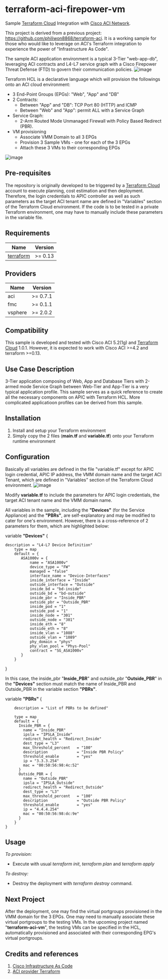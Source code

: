 # terraform-aci-firepower-vm

Sample [Terraform Cloud](https://www.terraform.io/cloud) Integration with [Cisco ACI Network](https://www.cisco.com/go/aci).

This project is derived from a previous project: https://github.com/philiwon8868/terraform-aci. It is a working sample for those who would like to leverage on ACI's Terraform integration to experience the power of "Infrastructure As Code".

The sample ACI application environment is a typical 3-Tier "web-app-db", leveraging ACI contracts and L4-L7 service graph with a Cisco Firepower Threat Defense (FTD) to govern their communication policies.
![image](https://user-images.githubusercontent.com/8743281/123520075-80b0fb00-d6e1-11eb-8ec5-909ccd8cfbcc.png)

Terraform HCL is a declarative language which will provision the followings onto an ACI cloud environment:
* 3 End-Point Groups (EPGs): "Web", "App" and "DB"
* 2 Contracts:
  * Between "App" and "DB": TCP Port 80 (HTTP) and ICMP
  * Between "Web" and "App": permit ALL with a Service Graph
* Service Graph:
  * 2-Arm Routed Mode Unmanaged Firewall with Policy Based Redirect (PBR).
* VM provisioning
  * Associate VMM Domain to all 3 EPGs
  * Provision 3 Sample VMs - one for each of the 3 EPGs
  * Attach these 3 VMs to their corresponding EPGs

![image](https://user-images.githubusercontent.com/8743281/123568965-10e16400-d7f8-11eb-9678-8d1c2fd02100.png)


## Pre-requisites

The repository is originally developed to be triggered by a [Terraform Cloud](https://www.terraform.io/cloud) account to execute planning, cost estimation and then deployment. Therefore, the login credentials to APIC controller as well as such parameters as the target ACI tenant name are defined in "Variables" section of the Terraform Cloud environment. If the code is to be tested in a private Terraform environment, one may have to manually include these parameters in the variable file.

## Requirements
Name | Version
---- | -------
[terraform](https://www.terraform.io/downloads.html)| >= 0.13

## Providers
Name | Version
---- | -------
aci | >= 0.7.1
fmc | >= 0.1.1
vsphere | >= 2.0.2

## Compatibility
This sample is developed and tested with Cisco ACI 5.2(1g) and [Terraform Cloud](https://www.terraform.io/cloud) 1.0.1. However, it is expected to work with Cisco ACI >=4.2 and terraform >=0.13.

## Use Case Description

3-Tier application composing of Web, App and Database Tiers with 2-armed mode Service Graph between Web-Tier and App-Tier is a very typical application profile. This sample serves as a quick reference to create all the necessary components on APIC with Terraform HCL. More complicated applicatioon profiles can be derived from this sample.

## Installation

1. Install and setup your Terraform environment
2. Simply copy the 2 files (**main.tf** and **variable.tf**) onto your Terraform runtime environment

## Configuration

Basically all variables are defined in the file "variable.tf" except for APIC login credential, APIC IP address, the VMM domain name and the target ACI Tenant, which are defined in "Variables" section of the Terraform Cloud environment.
![image](https://user-images.githubusercontent.com/8743281/123569650-505c8000-d7f9-11eb-95e0-52588e2f06ae.png)

Modify **variable.tf** to include the parameters for APIC login credentials, the target ACI tenant name and the VMM domain name.

All variables in the sample, including the **"Devices"** (for the Service Appliance) and the **"PBRs"**, are self-explanatory and may be modified to cater for one's environment. However, there is a cross-reference of 2 parameters for them, which are highlighted below:

variable **"Devices"** {
```
description = "L4-L7 Device Definition"
    type = map
    default = {
       ASA1000v = {
           name = "ASA1000v"
           device_type = "FW"
           managed = "false"
           interface_name = "Device-Interfaces"
           inside_interface = "Inside"
           outside_interface = "Outside"
           inside_bd = "bd-inside"
           outside_bd = "bd-outside"
           inside_pbr = "Inside_PBR"
           outside_pbr = "Outside_PBR"
           inside_pod = "1"
           outside_pod = "1"
           inside_node = "301"
           outside_node = "301"
           inside_eth = "8"
           outside_eth = "8"
           inside_vlan = "1088"
           outside_vlan = "1089"
           phy_domain = "phys"
           phy_vlan_pool = "Phys-Pool"
           contract = "SG_ASA1000v"
       }
    }
```
}

In this case, the inside_pbr "**Inside_PBR**" and outside_pbr "**Outside_PBR**" in the **"Devices"** section must match the name of Inside_PBR and Outside_PBR in the variable section **"PBRs"**.

variable **"PBRs"** {
```
    description = "List of PBRs to be defined"

    type = map
    default = {
      Inside_PBR = {
        name = "Inside_PBR"
        ipsla = "IPSLA_Inside"
        redirect_health = "Redirect_Inside"
        dest_type = "L3"
        max_threshold_percent   = "100"
        description             = "Inside PBR Policy"
        threshold_enable        = "yes"
        ip = "3.3.3.254"
        mac = "00:50:56:98:4c:52"
      }
      Outside_PBR = {
        name = "Outside_PBR"
        ipsla = "IPSLA_Outside"
        redirect_health = "Redirect_Outside"
        dest_type = "L3"
        max_threshold_percent   = "100"
        description             = "Outside PBR Policy"
        threshold_enable        = "yes"
        ip = "4.4.4.254"
        mac = "00:50:56:98:dc:9e"
      }
    }
}
```
## Usage

*To provision:*
 * Execute with usual *terraform init*, *terraform plan* and *terraform apply*

*To destroy:*
 * Destroy the deployment with *terraform destroy* command.

## Next Project

After the deployment, one may find the virtual portgroups provisioned in the VMM domain for the 3 EPGs. One may need to manually associate these virtual portgroups to the testing VMs. In the upcoming project named "**terraform-aci-vm**", the testing VMs can be specified in the HCL, automatically provisioned and associated with their corresponding EPG's virtual portgroups.

## Credits and references

1. [Cisco Infrastructure As Code](https://developer.cisco.com/iac/)
2. [ACI provider Terraform](https://registry.terraform.io/providers/CiscoDevNet/aci/latest/docs)
